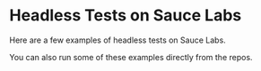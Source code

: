 # Headless Tests on Sauce Labs

Here are a few examples of headless tests on Sauce Labs.

You can also run some of these examples directly from the repos.

<CodeSwitcher :languages="{js:'JavaScript',py:'Python', java:'Java'}">
<template v-slot:js>

<<<@/demo-js/headless-examples/test/headless-chrome-test.js

</template>

<template v-slot:py>

<<<@/demo-python/headless-examples/test_demo.py

</template>

<template v-slot:java>

<<<@/demo-java/headless/src/test/java/SampleHeadlessSauceTest.java

</template>

<template v-slot:cs>

<<<@/demo-csharp/SauceExamples/SeleniumNunit/SimpleExamples/SimpleHeadlessTest.cs>>>

</template>

</CodeSwitcher>